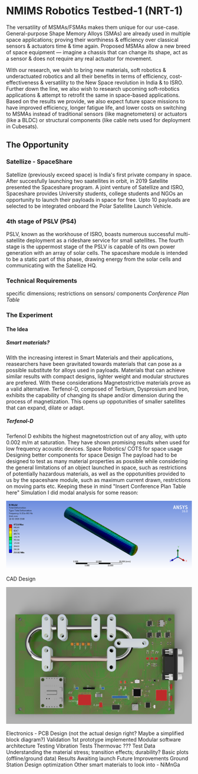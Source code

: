 # NMIMS Robotics Testbed-1 (NRT-1)

The versatility of MSMAs/FSMAs makes them unique for our use-case. General-purpose Shape Memory Alloys (SMAs) are already used in multiple space applications; proving their worthiness & efficiency over classical sensors & actuators time & time again. Proposed MSMAs allow a new breed of space equipment — imagine a chassis that can change its shape, act as a sensor & does not require any real actuator for movement.

With our research, we wish to bring new materials, soft robotics & underactuated robotics and all their benefits in terms of efficiency, cost-effectiveness & versatility to the New Space revolution in India & to ISRO. Further down the line, we also wish to research upcoming soft-robotics applications & attempt to retrofit the same in space-based applications. Based on the results we provide, we also expect future space missions to have improved efficiency, longer fatigue life, and lower costs on switching to MSMAs instead of traditional sensors (like magnetometers) or actuators (like a BLDC) or structural components (like cable nets used for deployment in Cubesats).

## The Opportunity

### Satellize - SpaceShare

Satellize (previously exceed space) is India's first private company in space. After succesfully launching two saatellites in orbit, in 2019 Satellite presented the Spaceshare program. A joint venture of Satellize and ISRO, Spaceshare provides University students, college students and NGOs an opportunity to launch their payloads in space for free. Upto 10 payloads are selected to be integrated onboard the Polar Satellite Launch Vehicle.
 

### 4th stage of PSLV (PS4)

PSLV, known as the workhouse of ISRO, boasts numerous successful multi-satellite deployment as a rideshare service for small satellites. The fourth stage is the uppermost stage of the PSLV is capable of its own power generation with an array of solar cells. The spaceshare module is intended to be a static part of this phase, drawing energy from the solar cells and communicating with the Satellize HQ. 

### Technical Requirements

specific dimensions; restrictions on sensors/ components
*Conference Plan Table*

### The Experiment

#### The Idea

##### Smart materials?

With the increasing interest in Smart Materials and their applications, reasearchers have been gravitated towards materials that can pose as a possible substitute for alloys used in payloads. Materials that can achieve similar results with compact designs, lighter weight and modular structures are prefered. With these considerations Magnetostrictive materials prove as a valid alternative. Terfenol-D, composed of Terbium, Dysprosium and Iron, exhibits the capability of changing its shape and/or dimension during the process of magnetization. This opens up oppotunities of smaller satellites that can expand, dilate or adapt.

##### Terfenol-D

Terfenol D exhibits the highest magnetostriction out of any alloy, with upto 0.002 m/m at saturation. They have shown promising results when used for low frequency acoustic devices.
Space Robotics/ COTS for space usage
Designing better components for space
Design
The payload had to be designed to test as many material properties as possible while considering the general limitations of an object launched in space, such as restrictions of potentially hazardous materials, as well as the oppotunities provided to us by the spaceshare module, such as maximum current drawn, restrictions on moving parts etc. Keeping these in mind "Insert Conference Plan Table here" 
Simulation 
I did modal analysis for some reason:

![alt text][rod-modal-analysis]

CAD Design

![alt text][board]

Electronics - PCB Design (not the actual design right? Maybe a simplified block diagram?)
Validation
1st prototype implemented
Modular software architecture
Testing
Vibration Tests
Thermovac
??? Test
Data
Understanding the material stress; transition effects; durability?
Basic plots (offline/ground data)
Results
Awaiting launch
Future Improvements
Ground Station
Design optimization
Other smart materials to look into - NiMnGa

[rod-modal-analysis]: _static/rod_modal_analysis_1.png "1st Natural Freq of rod"
[board]: _static/board_1.png "1st Natural Freq of rod"

